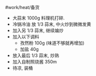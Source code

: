 #work/heat/备货 

- 大蒜末 1000g 料理机打碎.
- 冷锅冷油 放 1/3 蒜末, 中火炒到微微发黄
- 加入另 1/3 蒜末, 继续煸炒
- 加入以下调料
    - 孜然粉 100g (味道不够就再增加)
    - 加盐 40g
- 放入最后 1/3 蒜末, 炒熟
- 加入自制照烧酱 350m
- 待凉, 装桶